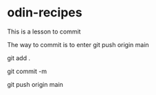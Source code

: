 # odin-recipes

This is a lesson to commit 

The way to commit is to enter git push origin main

git add .

git commit -m

git push origin main